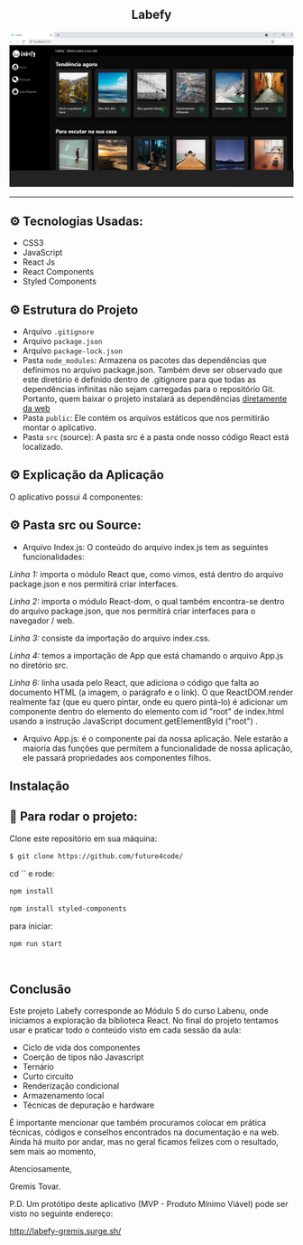<h2 align="center">Labefy</h2>


  ![](readme.png)
<hr/>


## ⚙️ Tecnologias Usadas:
- CSS3
- JavaScript 
- React Js 
- React Components
- Styled Components

## ⚙️ Estrutura do Projeto

- Arquivo `.gitignore`
- Arquivo `package.json`
- Arquivo `package-lock.json`
- Pasta `node_modules`: Armazena os pacotes das dependências que definimos no arquivo package.json. Também deve ser observado que este diretório é definido dentro de .gitignore para que todas as dependências infinitas não sejam carregadas para o repositório Git. Portanto, quem baixar o projeto instalará as dependências [diretamente da web](https://www.npmjs.com/)
- Pasta `public`: Ele contém os arquivos estáticos que nos permitirão montar o aplicativo.
- Pasta `src` (source): A pasta src é a pasta onde nosso código React está localizado.

## ⚙️ Explicação da Aplicação

O aplicativo possui 4 componentes:



## ⚙️ Pasta src ou Source:

- Arquivo Index.js:
O conteúdo do arquivo index.js tem as seguintes funcionalidades:

*Linha 1:* importa o módulo React que, como vimos, está  dentro do arquivo package.json e nos permitirá criar interfaces.

*Linha 2:* importa o módulo React-dom, o qual também encontra-se dentro do arquivo package.json, que nos permitirá criar interfaces para o navegador / web.

*Linha 3:* consiste da importação do arquivo index.css.

*Linha 4:* temos a importação de App que está chamando o arquivo App.js no diretório src.

*Linha 6:* linha usada pelo React, que adiciona o código que falta ao documento HTML (a imagem, o parágrafo e o link). O que ReactDOM.render realmente faz (que eu quero pintar, onde eu quero pintá-lo) é adicionar um componente dentro do elemento do elemento com id "root" de index.html usando a instrução JavaScript document.getElementById ("root") .

- Arquivo App.js: é o componente pai da nossa aplicação. Nele estarão a maioria das funções que permitem a funcionalidade de nossa aplicação, ele passará propriedades aos componentes filhos.


##  Instalação


## 🏁 Para rodar o projeto:

Clone este repositório em sua máquina:

```bash
$ git clone https://github.com/future4code/
```

cd `` e rode:

```bash
npm install
```

```bash
npm install styled-components
```

para iniciar:

```bash
npm run start
```


<br/>

##  Conclusão

Este projeto Labefy corresponde ao Módulo 5 do curso Labenu, onde iniciamos a exploração da biblioteca React.
No final do projeto tentamos usar e praticar todo o conteúdo visto em cada sessão da aula:

- Ciclo de vida dos componentes
- Coerção de tipos não Javascript
- Ternário
- Curto circuito
- Renderização condicional
- Armazenamento local
- Técnicas de depuração e hardware

É importante mencionar que também procuramos colocar em prática técnicas, códigos e conselhos encontrados na documentação e na web. Ainda há muito por andar, mas no geral ficamos felizes com o resultado, sem mais ao momento,

Atenciosamente,

Gremis Tovar.


P.D. Um protótipo deste aplicativo (MVP - Produto Mínimo Viável) pode ser visto no seguinte endereço:

http://labefy-gremis.surge.sh/